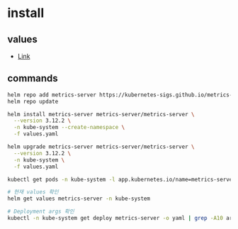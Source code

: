 # install

## values

- [Link](https://github.com/kubernetes-sigs/metrics-server/tree/metrics-server-helm-chart-3.12.2/charts/metrics-server)

## commands

```bash
helm repo add metrics-server https://kubernetes-sigs.github.io/metrics-server/
helm repo update
```

```bash
helm install metrics-server metrics-server/metrics-server \
  --version 3.12.2 \
  -n kube-system --create-namespace \
  -f values.yaml

helm upgrade metrics-server metrics-server/metrics-server \
  --version 3.12.2 \
  -n kube-system \
  -f values.yaml
```

```bash
kubectl get pods -n kube-system -l app.kubernetes.io/name=metrics-server -o wide

# 현재 values 확인
helm get values metrics-server -n kube-system

# Deployment args 확인
kubectl -n kube-system get deploy metrics-server -o yaml | grep -A10 args:
```
